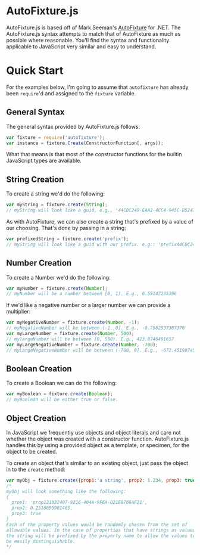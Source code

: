 # AutoFixture.js

AutoFixture.js is based off of Mark Seeman's [AutoFixture](https://github.com/AutoFixture/AutoFixture) for .NET.
The AutoFixture.js syntax attempts to match that of AutoFixture as much as possible where reasonable. You'll
find the syntax and functionality applicable to JavaScript very similar and easy to understand.

# Quick Start

For the examples below, I'm going to assume that `autofixture` has already been `require`'d and
assigned to the `fixture` variable.

## General Syntax

The general syntax provided by AutoFixture.js follows:

```javascript
var fixture = require('autofixture');
var instance = fixture.Create(ConstructorFunction[, args]);
```

What that means is that most of the constructor functions for the builtin JavaScript types are available.

## String Creation

To create a string we'd do the following:

```javascript
var myString = fixture.create(String);
// myString will look like a guid, e.g., '44CDC249-EAA2-4CC4-945C-B52475B0B0A9'
```

As with AutoFixture, we can also create a string that's prefixed by a value of our choosing. That's
done by passing in a string:

```javascript
var prefixedString = fixture.create('prefix');
// myString will look like a guid with our prefix. e.g.: 'prefix44CDC249-EAA2-4CC4-945C-B52475B0B0A9
```

## Number Creation

To create a Number we'd do the following:

```javascript
var myNumber = fixture.create(Number);
// myNumber will be a number between [0, 1). E.g., 0.59147235396
```

If we'd like a negative number or a larger number we can provide a multiplier:

```javascript
var myNegativeNumber = fixture.create(Number, -1);
// myNegativeNumber will be between (-1, 0]. E.g., -0.7982537387376
var myLargeNumber = fixture.create(Number, 500);
// mylargeNumber will be between [0, 500). E.g., 423.8746491657
var myLargeNegativeNumber = fixture.create(Number, -700);
// myLargeNegativeNumber will be between (-700, 0]. E.g., -672.451987454916
```

## Boolean Creation

To create a Boolean we can do the following:

```javascript
var myBoolean = fixture.create(Boolean);
// myBoolean will be either true or false.
```

## Object Creation

In JavaScript we frequently use objects and object literals and care not whether the object was
created with a constructor function. AutoFixture.js handles this by using a provided object as
a template, or specimen, for the object to be created.

To create an object that's similar to an existing object, just pass the object in to the `create`
method:

```javascript
var myObj = fixture.create({prop1:'a string', prop2: 1.234, prop3: true});
/*
myObj will look something like the following: 
{
  prop1: 'prop121032407-9216-404A-9F6A-021E8766AF21',
  prop2: 0.2518655981465,
  prop3: true
}
Each of the property values would be randomly chosen from the set of 
allowable values. In the case of properties that have strings as values
the string will be prefixed by the property name to allow the values to
be easily distinguishable.
*/
```